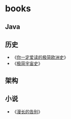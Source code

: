 # books


## Java

## 历史
* 《[你一定爱读的极简欧洲史](https://book.douban.com/subject/5366248/)》
* 《[极简宇宙史](https://book.douban.com/subject/26697350/)》

## 架构

## 小说
* 《[漫长的告别](https://book.douban.com/subject/30316475/)》

